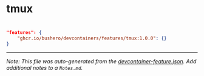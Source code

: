 # tmux

# 

```json
"features": {
    "ghcr.io/bushero/devcontainers/features/tmux:1.0.0": {}
}
```

---

_Note: This file was auto-generated from the [devcontainer-feature.json](/features/src/zellij/devcontainer-feature.json). Add additional notes to a `Notes.md`._
